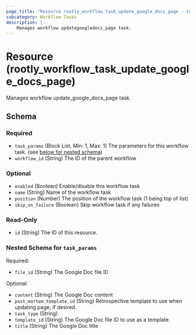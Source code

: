 ```yaml
---
page_title: "Resource rootly_workflow_task_update_google_docs_page - terraform-provider-rootly"
subcategory: Workflow Tasks
description: |-
    Manages workflow updategoogledocs_page task.
---
```


# Resource (rootly_workflow_task_update_google_docs_page)

Manages workflow update_google_docs_page task.



<!-- schema generated by tfplugindocs -->
## Schema

### Required

- `task_params` (Block List, Min: 1, Max: 1) The parameters for this workflow task. (see [below for nested schema](#nestedblock--task_params))
- `workflow_id` (String) The ID of the parent workflow

### Optional

- `enabled` (Boolean) Enable/disable this workflow task
- `name` (String) Name of the workflow task
- `position` (Number) The position of the workflow task (1 being top of list)
- `skip_on_failure` (Boolean) Skip workflow task if any failures

### Read-Only

- `id` (String) The ID of this resource.

<a id="nestedblock--task_params"></a>
### Nested Schema for `task_params`

Required:

- `file_id` (String) The Google Doc file ID

Optional:

- `content` (String) The Google Doc content
- `post_mortem_template_id` (String) Retrospective template to use when updating page, if desired.
- `task_type` (String)
- `template_id` (String) The Google Doc file ID to use as a template.
- `title` (String) The Google Doc title
